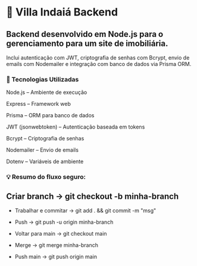 # 🏡 Villa Indaiá Backend

## Backend desenvolvido em Node.js para o gerenciamento para um site de imobiliária.
Inclui autenticação com JWT, criptografia de senhas com Bcrypt, envio de emails com Nodemailer e integração com banco de dados via Prisma ORM.

### 📌 Tecnologias Utilizadas

Node.js
 – Ambiente de execução

Express
 – Framework web

Prisma
 – ORM para banco de dados

JWT (jsonwebtoken)
 – Autenticação baseada em tokens

Bcrypt
 – Criptografia de senhas

Nodemailer
 – Envio de emails

Dotenv
 – Variáveis de ambiente

 ### 💡 Resumo do fluxo seguro:

## Criar branch → git checkout -b minha-branch

- Trabalhar e commitar → git add . && git commit -m "msg"

- Push → git push -u origin minha-branch

- Voltar para main → git checkout main

- Merge → git merge minha-branch

- Push main → git push origin main
